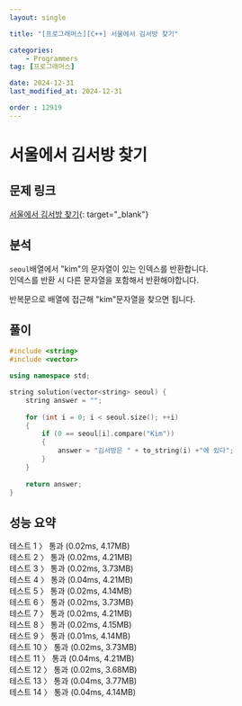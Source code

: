 ```yaml
---
layout: single

title: "[프로그래머스][C++] 서울에서 김서방 찾기"

categories:
    - Programmers
tag: [프로그래머스]

date: 2024-12-31
last_modified_at: 2024-12-31

order : 12919
---
```


# 서울에서 김서방 찾기

## 문제 링크

[서울에서 김서방 찾기](https://school.programmers.co.kr/learn/courses/30/lessons/12919){: target="_blank"}

## 분석

`seoul`배열에서 "kim"의 문자열이 있는 인덱스를 반환합니다.  
인덱스를 반환 시 다른 문자열을 포함해서 반환해야합니다.

반복문으로 배열에 접근해 "kim"문자열을 찾으면 됩니다.

## 풀이

```cpp
#include <string>
#include <vector>

using namespace std;

string solution(vector<string> seoul) {
    string answer = "";
    
    for (int i = 0; i < seoul.size(); ++i)
    {
        if (0 == seoul[i].compare("Kim"))
        {
            answer = "김서방은 " + to_string(i) +"에 있다";
        }
    }
    
    return answer;
}
```

## 성능 요약

테스트 1 〉	통과 (0.02ms, 4.17MB)  
테스트 2 〉	통과 (0.02ms, 4.21MB)  
테스트 3 〉	통과 (0.02ms, 3.73MB)  
테스트 4 〉	통과 (0.04ms, 4.21MB)  
테스트 5 〉	통과 (0.02ms, 4.14MB)  
테스트 6 〉	통과 (0.02ms, 3.73MB)  
테스트 7 〉	통과 (0.02ms, 4.21MB)  
테스트 8 〉	통과 (0.02ms, 4.15MB)  
테스트 9 〉	통과 (0.01ms, 4.14MB)  
테스트 10 〉 통과 (0.02ms, 3.73MB)  
테스트 11 〉 통과 (0.04ms, 4.21MB)  
테스트 12 〉 통과 (0.02ms, 3.68MB)  
테스트 13 〉 통과 (0.04ms, 3.77MB)  
테스트 14 〉 통과 (0.04ms, 4.14MB)